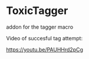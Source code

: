 # ToxicTagger
addon for the tagger macro


Video of succesful tag attempt: 

https://youtu.be/PAUHHrd2pCg

